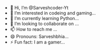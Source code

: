 - 👋 Hi, I’m @Sarveshcoder-Yt
- 👀 I’m interested in codeing and gaming...
- 🌱 I’m currently learning Python...
- 💞️ I’m looking to collaborate on ...
- 📫 How to reach me ...
- 😄 Pronouns: Sarveshbhia...
- ⚡ Fun fact: I am a gamer...

<!---
Sarveshcoder-Yt/Sarveshcoder-Yt is a ✨ special ✨ repository because its `README.md` (this file) appears on your GitHub profile.
You can click the Preview link to take a look at your changes.
--->
